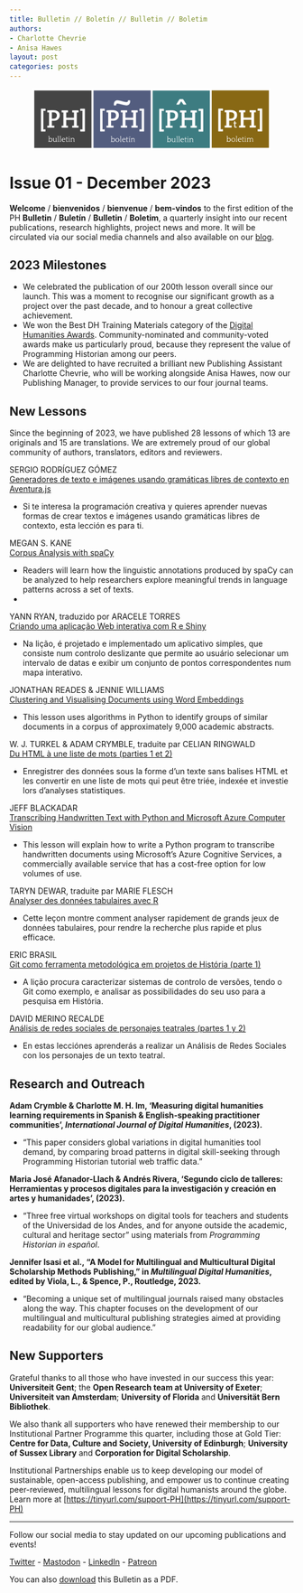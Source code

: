 ```yaml
---
title: Bulletin // Boletín // Bulletin // Boletim
authors: 
- Charlotte Chevrie
- Anisa Hawes
layout: post
categories: posts 
---
```


<p><figure><img src="/images/blog/ph-bulletin-banner.png" alt="Banner showing the four Programming Historian logos and the title Bulletin in each language "/><figcaption></figcaption> </figure></p>

# Issue 01 - December 2023

**Welcome** / **bienvenidos** / **bienvenue** / **bem-vindos** to the first edition of the PH **Bulletin** / **Buletín** / **Bulletin** / **Boletim**, a quarterly insight into our recent publications, research highlights, project news and more.
It will be circulated via our social media channels and also available on our [blog](https://programminghistorian.org/blog/).

## 2023 Milestones

- We celebrated the publication of our 200th lesson overall since our launch. This was a moment to recognise our significant growth as a project over the past decade, and to honour a great collective achievement.
- We won the Best DH Training Materials category of the [Digital Humanities Awards](http://dhawards.org/dhawards2022/results/). Community-nominated and community-voted awards make us particularly proud, because they represent the value of Programming Historian among our peers.
- We are delighted to have recruited a brilliant new Publishing Assistant Charlotte Chevrie, who will be working alongside Anisa Hawes, now our Publishing Manager, to provide services to our four journal teams.

## New Lessons

Since the beginning of 2023, we have published 28 lessons of which 13 are originals and 15 are translations. We are extremely proud of our global community of authors, translators, editors and reviewers.

SERGIO RODRÍGUEZ GÓMEZ    
[Generadores de texto e imágenes usando gramáticas libres de contexto en Aventura.js](https://doi.org/10.46430/phes0063)
- Si te interesa la programación creativa y quieres aprender nuevas formas de crear textos e imágenes usando gramáticas libres de contexto, esta lección es para ti.   

MEGAN S. KANE     
[Corpus Analysis with spaCy](https://doi.org/10.46430/phen0113)
- Readers will learn how the linguistic annotations produced by spaCy can be analyzed to help researchers explore meaningful trends in language patterns across a set of texts.
- 
YANN RYAN, traduzido por ARACELE TORRES    
[Criando uma aplicação Web interativa com R e Shiny](https://doi.org/10.46430/phpt0044)
- Na lição, é projetado e implementado um aplicativo simples, que consiste num controlo deslizante que permite ao usuário selecionar um intervalo de datas e exibir um conjunto de pontos correspondentes num mapa interativo.         

JONATHAN READES & JENNIE WILLIAMS    
[Clustering and Visualising Documents using Word Embeddings](https://doi.org/10.46430/phen0111)
- This lesson uses algorithms in Python to identify groups of similar documents in a corpus of approximately 9,000 academic abstracts.       

W. J. TURKEL & ADAM CRYMBLE, traduite par CELIAN RINGWALD        
[Du HTML à une liste de mots (parties 1 et 2)](https://doi.org/10.46430/phfr0026)
- Enregistrer des données sous la forme d’un texte sans balises HTML et les convertir en une liste de mots qui peut être triée, indexée et investie lors d’analyses statistiques.   

JEFF BLACKADAR    
[Transcribing Handwritten Text with Python and Microsoft Azure Computer Vision](https://doi.org/10.46430/phen0114)
- This lesson will explain how to write a Python program to transcribe handwritten documents using Microsoft’s Azure Cognitive Services, a commercially available service that has a cost-free option for low volumes of use.        

TARYN DEWAR, traduite par MARIE FLESCH    
[Analyser des données tabulaires avec R](https://doi.org/10.46430/phfr0027)
- Cette leçon montre comment analyser rapidement de grands jeux de données tabulaires, pour rendre la recherche plus rapide et plus efficace. 

ERIC BRASIL    
[Git como ferramenta metodológica em projetos de História (parte 1)](https://doi.org/10.46430/phpt0045)
- A lição procura caracterizar sistemas de controlo de versões, tendo o Git como exemplo, e analisar as possibilidades do seu uso para a pesquisa em História.

DAVID MERINO RECALDE    
[Análisis de redes sociales de personajes teatrales (partes 1 y 2)](https://doi.org/10.46430/phes0064)
- En estas lecciónes aprenderás a realizar un Análisis de Redes Sociales con los personajes de un texto teatral.    

## Research and Outreach

**Adam Crymble & Charlotte M. H. Im, ‘Measuring digital humanities learning requirements in Spanish & English-speaking practitioner communities’, _International Journal of Digital Humanities_, (2023).**
- “This paper considers global variations in digital humanities tool demand, by comparing broad patterns in digital skill-seeking through Programming Historian tutorial web traffic data.”

**Maria José Afanador-Llach & Andrés Rivera, ‘Segundo ciclo de talleres: Herramientas y procesos digitales para la investigación y creación en artes y humanidades’, (2023).**
- “Three free virtual workshops on digital tools for teachers and students of the Universidad de los Andes, and for anyone outside the academic, cultural and heritage sector” using materials from _Programming Historian in español_.

**Jennifer Isasi et al., “A Model for Multilingual and Multicultural Digital Scholarship Methods Publishing,” in _Multilingual Digital Humanities_, edited by Viola, L., & Spence, P., Routledge, 2023.**
- “Becoming a unique set of multilingual journals raised many obstacles along the way. This chapter focuses on the development of our multilingual and multicultural publishing strategies aimed at providing readability for our global audience.”

## New Supporters

Grateful thanks to all those who have invested in our success this year: **Universiteit Gent**; the **Open Research team at University of Exeter**; **Universiteit van Amsterdam**;  **University of Florida** and **Universität Bern Bibliothek**.   

We also thank all supporters who have renewed their membership to our Institutional Partner Programme this quarter, including those at Gold Tier: **Centre for Data, Culture and Society, University of Edinburgh**; **University of Sussex Library** and **Corporation for Digital Scholarship**.

Institutional Partnerships enable us to keep developing our model of sustainable, open-access publishing, and empower us to continue creating peer-reviewed, multilingual lessons for digital humanists around the globe. Learn more at [https://tinyurl.com/support-PH](https://tinyurl.com/support-PH)

------    
Follow our social media to stay updated on our upcoming publications and events!    

[Twitter](https://twitter.com/ProgHist) - [Mastodon](https://hcommons.social/@proghist) - [LinkedIn](https://www.linkedin.com/company/prog-hist/) - [Patreon](https://www.patreon.com/theprogramminghistorian)

You can also [download](https://github.com/programminghistorian/jekyll/tree/gh-pages/assets/bulletin/2023-12-13-bulletin-issue-01.pdf) this Bulletin as a PDF.
